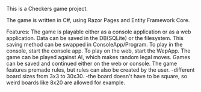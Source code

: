 This is a Checkers game project. 

The game is written in C#, using Razor Pages and Entity Framework Core.

Features:
    The game is playable either as a console application or as a web application. 
    Data can be saved in the DB(SQLite) or the filesystem. This saving method can be swapped in ConsoleApp/Program.
    To play in the console, start the console app.
    To play on the web, start the WepApp.
    The game can be played against AI, which makes random legal moves.
    Games can be saved and continued either on the web or console.
    The game features premade rules, but rules can also be created by the user.
        -different board sizes from 3x3 to 30x30.
        -the board doesn't have to be square, so weird boards like 8x20 are allowed for example.

